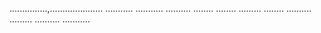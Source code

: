 ...............,.....................
...........
...........
..........
........
........
.........
........
..........
.........
..........
...........
